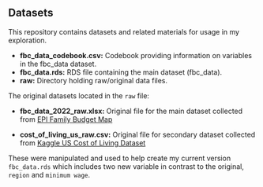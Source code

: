 ## Datasets

This repository contains datasets and related materials for usage in my exploration. 

- **fbc_data_codebook.csv:** Codebook providing information on variables in the fbc_data dataset.
- **fbc_data.rds:** RDS file containing the main dataset (fbc_data).
- **raw:** Directory holding raw/original data files.

The original datasets located in the `raw` file:

- **fbc_data_2022_raw.xlsx:** Original file for the main dataset collected from 
[EPI Family Budget Map](https://www.epi.org/resources/budget/budget-map/)

- **cost_of_living_us_raw.csv:** Original file for secondary dataset collected from [Kaggle US Cost of Living Dataset](https://www.kaggle.com/datasets/asaniczka/us-cost-of-living-dataset-3171-counties/data)

These were manipulated and used to help create my current version `fbc_data.rds` which includes two new variable in contrast to the original, `region` and 
`minimum wage`. 


